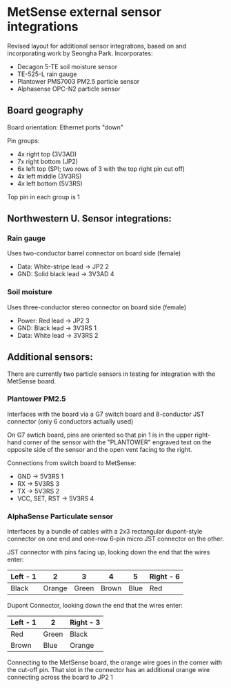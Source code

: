# MetSense external sensor integrations
Revised layout for additional sensor integrations, based on and incorporating work by Seongha Park. Incorporates:
* Decagon 5-TE soil moisture sensor
* TE-525-L rain gauge
* Plantower PMS7003 PM2.5 particle sensor
* Alphasense OPC-N2 particle sensor

## Board geography
Board orientation: Ethernet ports "down"

Pin groups:
* 4x right top (3V3AD)
* 7x right bottom (JP2)
* 6x left top (SPI; two rows of 3 with the top right pin cut off)
* 4x left middle (3V3RS)
* 4x left bottom (5V3RS)

Top pin in each group is 1

## Northwestern U. Sensor integrations:

### Rain gauge
Uses two-conductor barrel connector on board side (female)
* Data: White-stripe lead -> JP2 2
* GND: Solid black lead -> 3V3AD 4

### Soil moisture
Uses three-conductor stereo connector on board side (female)
* Power: Red lead -> JP2 3
* GND: Black lead -> 3V3RS 1
* Data: White lead -> 3V3RS 2

## Additional sensors:
There are currently two particle sensors in testing for integration with the MetSense board.

### Plantower PM2.5
Interfaces with the board via a G7 switch board and 8-conductor JST connector (only 6 conductors actually used)

On G7 swtich board, pins are oriented so that pin 1 is in the upper right-hand corner of the sensor with the "PLANTOWER" engraved text on the opposite side of the sensor and the open vent facing to the right.

Connections from switch board to MetSense:
* GND -> 5V3RS 1
* RX -> 5V3RS 3
* TX -> 5V3RS 2
* VCC, SET, RST -> 5V3RS 4

### AlphaSense Particulate sensor
Interfaces by a bundle of cables with a 2x3 rectangular dupont-style connector on one end and one-row 6-pin micro JST connector on the other.

JST connector with pins facing up, looking down the end that the wires enter:

Left - 1| 2 | 3 | 4 | 5 | Right - 6  
------------ | -------------  | -------------  | -------------  | -------------  | -------------  
Black | Orange | Green | Brown | Blue | Red

Dupont Connector, looking down the end that the wires enter:

Left - 1 | 2 | Right - 3
------------ | -------------  | ------------- 
Red | Green | Black  
Brown | Blue | Orange

Connecting to the MetSense board, the orange wire goes in the corner with the cut-off pin. That slot in the connector has an additional orange wire connecting across the board to JP2 1


